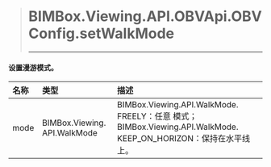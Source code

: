 > #  BIMBox.Viewing.API.OBVApi.OBVConfig.setWalkMode
>
> ---

####  设置漫游模式。

| 名称 | 类型 | 描述 |
| :--- | :--- | :--- |
| mode |   BIMBox.Viewing. API.WalkMode |   BIMBox.Viewing.API.WalkMode. FREELY：任意 模式； BIMBox.Viewing.API.WalkMode. KEEP\_ON\_HORIZON：保持在水平线上。 |



